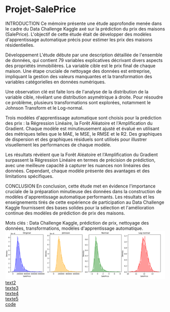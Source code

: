 # Projet-SalePrice
INTRODUCTION
Ce mémoire présente une étude approfondie menée dans le cadre du Data Challenge Kaggle axé sur la prédiction du prix des maisons (SalePrice). L'objectif de cette étude était de développer des modèles d'apprentissage automatique précis pour estimer les prix des maisons résidentielles.

Développement
L'étude débute par une description détaillée de l'ensemble de données, qui contient 79 variables explicatives décrivant divers aspects des propriétés immobilières. La variable cible est le prix final de chaque maison. Une étape cruciale de nettoyage des données est entreprise, impliquant la gestion des valeurs manquantes et la transformation des variables catégorielles en données numériques.

Une observation clé est faite lors de l'analyse de la distribution de la variable cible, révélant une distribution asymétrique à droite. Pour résoudre ce problème, plusieurs transformations sont explorées, notamment le Johnson Transform et le Log-normal.

Trois modèles d'apprentissage automatique sont choisis pour la prédiction des prix : la Régression Linéaire, la Forêt Aléatoire et l'Amplification du Gradient. Chaque modèle est minutieusement ajusté et évalué en utilisant des métriques telles que le MAE, le MSE, le RMSE et le R2. Des graphiques de dispersion et des graphiques résiduels sont utilisés pour illustrer visuellement les performances de chaque modèle.

Les résultats révèlent que la Forêt Aléatoire et l'Amplification du Gradient surpassent la Régression Linéaire en termes de précision de prédiction, avec une meilleure capacité à capturer les nuances non linéaires des données. Cependant, chaque modèle présente des avantages et des limitations spécifiques.

CONCLUSION
En conclusion, cette étude met en évidence l'importance cruciale de la préparation minutieuse des données dans la construction de modèles d'apprentissage automatique performants. Les résultats et les enseignements tirés de cette expérience de participation au Data Challenge Kaggle fournissent des bases solides pour la sélection et l'amélioration continue des modèles de prédiction de prix des maisons.

Mots clés : Data Challenge Kaggle, prédiction de prix, nettoyage des données, transformations, modèles d'apprentissage automatique.
![texte1](https://github.com/Mbenguegalaye/Projet-SalePrice/blob/main/images/Transformations.png) <br>
[text2](https://github.com/Mbenguegalaye/Projet-SalePrice/blob/main/images/SalePrice.png) <br>
[texte3](https://github.com/Mbenguegalaye/Projet-SalePrice/blob/main/images/R%C3%A9gression%20Lin%C3%A9aire.png) <br>
[texte4](https://github.com/Mbenguegalaye/Projet-SalePrice/blob/main/images/Random%20Forest.png) <br>
[texte5](https://github.com/Mbenguegalaye/Projet-SalePrice/blob/main/images/Amplification%20du%20Gradient.png) <br>
[code](https://github.com/Mbenguegalaye/Projet-SalePrice/blob/main/Codes/Projet_SalePrice%20(4).html) <br>
